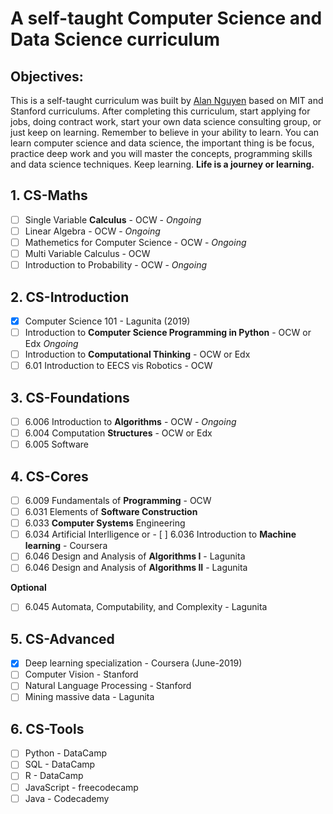 # A self-taught Computer Science and Data Science curriculum

## Objectives: 
This is a self-taught curriculum was built by [Alan Nguyen](https://github.com/alan-nguyen) based on MIT and Stanford curriculums. After completing this curriculum, start applying for jobs, doing contract work, start your own data science consulting group, or just keep on learning. Remember to believe in your ability to learn. You can learn computer science and data science, the important thing is be focus, practice deep work and you will master the concepts, programming skills and data science techniques. Keep learning. **Life is a journey or learning.** 

## 1. CS-Maths
- [ ] Single Variable **Calculus** - OCW - _Ongoing_
- [ ] Linear Algebra - OCW - _Ongoing_
- [ ] Mathemetics for Computer Science - OCW - _Ongoing_
- [ ] Multi Variable Calculus - OCW
- [ ] Introduction to Probability - OCW - _Ongoing_

## 2. CS-Introduction
- [x] Computer Science 101 - Lagunita (2019)
- [ ] Introduction to **Computer Science Programming in Python** - OCW or Edx _Ongoing_
- [ ] Introduction to **Computational Thinking** - OCW or Edx
- [ ] 6.01 Introduction to EECS vis Robotics - OCW

## 3. CS-Foundations
- [ ] 6.006 Introduction to **Algorithms** - OCW - _Ongoing_
- [ ] 6.004 Computation **Structures** - OCW or Edx
- [ ] 6.005 Software

## 4. CS-Cores
- [ ] 6.009 Fundamentals of **Programming** - OCW
- [ ] 6.031 Elements of **Software Construction**
- [ ] 6.033 **Computer Systems** Engineering
- [ ] 6.034 Artificial Interlligence 
or - [ ] 6.036 Introduction to **Machine learning** - Coursera 
- [ ] 6.046 Design and Analysis of **Algorithms I** - Lagunita
- [ ] 6.046 Design and Analysis of **Algorithms II** - Lagunita

**Optional**
- [ ] 6.045 Automata, Computability, and Complexity - Lagunita

## 5. CS-Advanced
- [x] Deep learning specialization - Coursera (June-2019)
- [ ] Computer Vision - Stanford
- [ ] Natural Language Processing - Stanford 
- [ ] Mining massive data - Lagunita

## 6. CS-Tools
- [ ] Python - DataCamp
- [ ] SQL - DataCamp
- [ ] R - DataCamp
- [ ] JavaScript - freecodecamp
- [ ] Java - Codecademy
